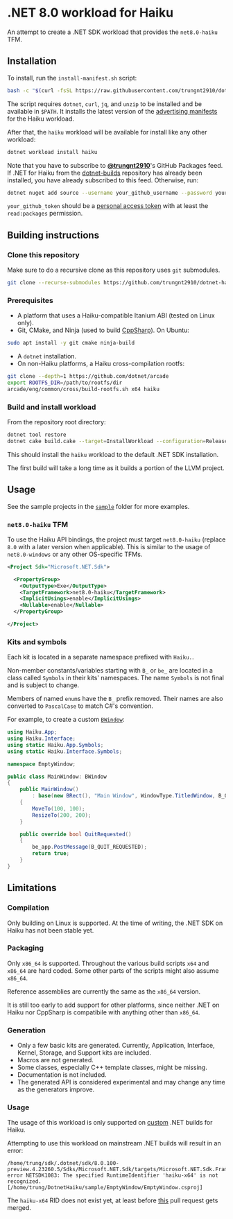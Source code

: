 # .NET 8.0 workload for Haiku

An attempt to create a .NET SDK workload that provides the `net8.0-haiku` TFM.

## Installation

To install, run the `install-manifest.sh` script:

```sh
bash -c "$(curl -fsSL https://raw.githubusercontent.com/trungnt2910/dotnet-haiku/HEAD/install-manifest.sh)"
```

The script requires `dotnet`, `curl`, `jq`, and `unzip` to be installed and be available in `$PATH`.
It installs the latest version of the [advertising manifests](https://learn.microsoft.com/en-us/dotnet/core/tools/dotnet-workload-install#advertising-manifests) for the Haiku workload.

After that, the `haiku` workload will be available for install like any other workload:

```sh
dotnet workload install haiku
```

Note that you have to subscribe to **[@trungnt2910](https://github.com/trungnt2910)**'s GitHub Packages feed.
If .NET for Haiku from the [dotnet-builds](https://github.com/trungnt2910/dotnet-builds/tree/master#installation) repository has already been installed, you have already subscribed to this feed.
Otherwise, run:

```sh
dotnet nuget add source --username your_github_username --password your_github_token --store-password-in-clear-text --name dotnet_haiku_nuget "https://nuget.pkg.github.com/trungnt2910/index.json"
```

`your_github_token` should be a [personal access token](https://docs.github.com/en/packages/working-with-a-github-packages-registry/working-with-the-nuget-registry#authenticating-to-github-packages) with at least the `read:packages` permission.

## Building instructions

### Clone this repository

Make sure to do a recursive clone as this repository uses `git` submodules.

```sh
git clone --recurse-submodules https://github.com/trungnt2910/dotnet-haiku
```

### Prerequisites

- A platform that uses a Haiku-compatible Itanium ABI (tested on Linux only).
- Git, CMake, and Ninja (used to build [CppSharp](https://github.com/mono/CppSharp/blob/main/docs/LLVM.md#compiling-using-the-build-script)). On Ubuntu:
```sh
sudo apt install -y git cmake ninja-build
```
- A `dotnet` installation.
- On non-Haiku platforms, a Haiku cross-compilation rootfs:
```sh
git clone --depth=1 https://github.com/dotnet/arcade
export ROOTFS_DIR=/path/to/rootfs/dir
arcade/eng/common/cross/build-rootfs.sh x64 haiku
```

### Build and install workload

From the repository root directory:

```sh
dotnet tool restore
dotnet cake build.cake --target=InstallWorkload --configuration=Release
```

This should install the `haiku` workload to the default .NET SDK installation.

The first build will take a long time as it builds a portion of the LLVM project.

## Usage

See the sample projects in the [`sample`](sample) folder for more examples.

### `net8.0-haiku` TFM

To use the Haiku API bindings, the project must target `net8.0-haiku` (replace `8.0` with a later version when applicable).
This is similar to the usage of `net8.0-windows` or any other OS-specific TFMs.

```xml
<Project Sdk="Microsoft.NET.Sdk">

  <PropertyGroup>
    <OutputType>Exe</OutputType>
    <TargetFramework>net8.0-haiku</TargetFramework>
    <ImplicitUsings>enable</ImplicitUsings>
    <Nullable>enable</Nullable>
  </PropertyGroup>

</Project>
```

### Kits and symbols

Each kit is located in a separate namespace prefixed with `Haiku.`.

Non-member constants/variables starting with `B_` or `be_` are located in a class called `Symbols` in their kits' namespaces. The name `Symbols` is not final and is subject to change.

Members of named `enum`s have the `B_` prefix removed. Their names are also converted to `PascalCase` to match C#'s convention.

For example, to create a custom [`BWindow`](https://www.haiku-os.org/docs/api/classBWindow.html):

```csharp
using Haiku.App;
using Haiku.Interface;
using static Haiku.App.Symbols;
using static Haiku.Interface.Symbols;

namespace EmptyWindow;

public class MainWindow: BWindow
{
    public MainWindow()
        : base(new BRect(), "Main Window", WindowType.TitledWindow, B_QUIT_ON_WINDOW_CLOSE)
    {
        MoveTo(100, 100);
        ResizeTo(200, 200);
    }

    public override bool QuitRequested()
    {
        be_app.PostMessage(B_QUIT_REQUESTED);
        return true;
    }
}
```

## Limitations

### Compilation

Only building on Linux is supported. At the time of writing, the .NET SDK on Haiku has not been stable yet.

### Packaging

Only `x86_64` is supported. Throughout the various build scripts `x64` and `x86_64` are hard coded. Some other parts of the scripts might also assume `x86_64`.

Reference assemblies are currently the same as the `x86_64` version.

It is still too early to add support for other platforms, since neither .NET on Haiku nor CppSharp is compatibile with anything other than `x86_64`.

### Generation

- Only a few basic kits are generated. Currently, Application, Interface, Kernel, Storage, and Support kits are included.
- Macros are not generated.
- Some classes, especially C++ template classes, might be missing.
- Documentation is not included.
- The generated API is considered experimental and may change any time as the generators improve.

### Usage

The usage of this workload is only supported on [custom](https://github.com/trungnt2910/dotnet-builds) .NET builds for Haiku.

Attempting to use this workload on mainstream .NET builds will result in an error:

```
/home/trung/sdk/.dotnet/sdk/8.0.100-preview.4.23260.5/Sdks/Microsoft.NET.Sdk/targets/Microsoft.NET.Sdk.FrameworkReferenceResolution.targets(90,5): error NETSDK1083: The specified RuntimeIdentifier 'haiku-x64' is not recognized. [/home/trung/DotnetHaiku/sample/EmptyWindow/EmptyWindow.csproj]
```

The `haiku-x64` RID does not exist yet, at least before [this](https://github.com/dotnet/runtime/pull/86391) pull request gets merged.
